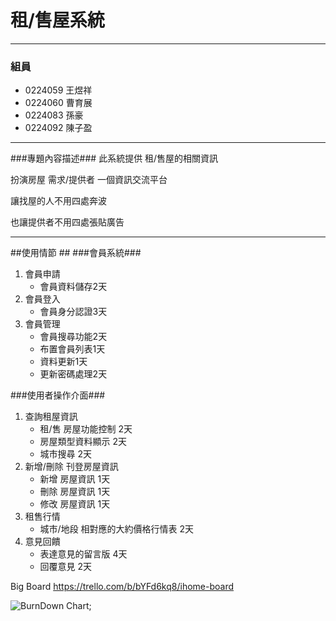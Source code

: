 # 租/售屋系統 #

----------

### 組員 ###
- 0224059 王煜祥
- 0224060 曹育展
- 0224083 孫豪
- 0224092 陳子盈


----------
###專題內容描述###
此系統提供 租/售屋的相關資訊

扮演房屋 需求/提供者 一個資訊交流平台

讓找屋的人不用四處奔波

也讓提供者不用四處張貼廣告

----------

##使用情節 ##
###會員系統###
1. 會員申請
	- 會員資料儲存2天
2. 會員登入
	- 會員身分認證3天
3. 會員管理
	- 會員搜尋功能2天
	- 布置會員列表1天
	- 資料更新1天
	- 更新密碼處理2天
	
###使用者操作介面###
1. 查詢租屋資訊
	- 租/售 房屋功能控制 2天
	- 房屋類型資料顯示 2天
	- 城市搜尋 2天
2. 新增/刪除 刊登房屋資訊
	- 新增 房屋資訊 1天
	- 刪除 房屋資訊 1天
	- 修改 房屋資訊 1天
3. 租售行情
	- 城市/地段 相對應的大約價格行情表 2天
4. 意見回饋
	- 表達意見的留言版 4天
	- 回覆意見 2天

Big Board https://trello.com/b/bYFd6kq8/ihome-board

![BurnDown Chart](https://drive.google.com/file/d/0B-f4a3L7ChYseE5fRnZQTTBCSnc/view?usp=sharing);
